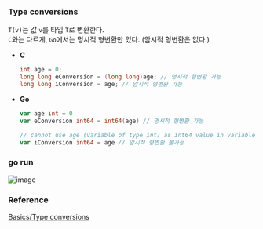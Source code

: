 ### Type conversions
`T(v)`는 값 `v`를 타입 `T`로 변환한다.<br>
`C`와는 다르게, `Go`에서는 명시적 형변환만 있다. (암시적 형변환은 없다.)<br>
- **C**
  ```c++
  int age = 0;
  long long eConversion = (long long)age; // 명시적 형변환 가능
  long long iConversion = age; // 암시적 형변환 가능
  ```
- **Go**
  ```go
  var age int = 0
  var eConversion int64 = int64(age) // 명시적 형변환 가능
  
  // cannot use age (variable of type int) as int64 value in variable declaration
  var iConversion int64 = age // 암시적 형변환 불가능
  ```

### go run
![image](https://github.com/user-attachments/assets/722558b3-333f-4b96-a598-5e777d0e7b71)

### Reference
[Basics/Type conversions](https://go.dev/tour/basics/13)<br>
